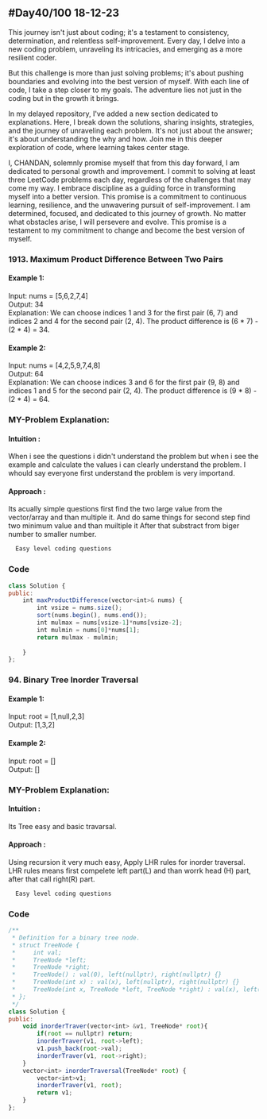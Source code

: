 
## #Day40/100 18-12-23

This journey isn't just about coding; it's a testament to consistency, determination, and relentless self-improvement. Every day, I delve into a new coding problem, unraveling its intricacies, and emerging as a more resilient coder.

But this challenge is more than just solving problems; it's about pushing boundaries and evolving into the best version of myself. With each line of code, I take a step closer to my goals. The adventure lies not just in the coding but in the growth it brings.

In my delayed repository, I've added a new section dedicated to explanations. Here, I break down the solutions, sharing insights, strategies, and the journey of unraveling each problem. It's not just about the answer; it's about understanding the why and how. Join me in this deeper exploration of code, where learning takes center stage.

I, CHANDAN, solemnly promise myself that from this day forward, I am dedicated to personal growth and improvement. I commit to solving at least three LeetCode problems each day, regardless of the challenges that may come my way. I embrace discipline as a guiding force in transforming myself into a better version. This promise is a commitment to continuous learning, resilience, and the unwavering pursuit of self-improvement. I am determined, focused, and dedicated to this journey of growth. No matter what obstacles arise, I will persevere and evolve. This promise is a testament to my commitment to change and become the best version of myself.


### 1913. Maximum Product Difference Between Two Pairs

#### Example 1:

Input: nums = [5,6,2,7,4]\
Output: 34\
Explanation: We can choose indices 1 and 3 for the first pair (6, 7) and indices 2 and 4 for the second pair (2, 4).
The product difference is (6 * 7) - (2 * 4) = 34.


#### Example 2:
Input: nums = [4,2,5,9,7,4,8]\
Output: 64\
Explanation: We can choose indices 3 and 6 for the first pair (9, 8) and indices 1 and 5 for the second pair (2, 4).
The product difference is (9 * 8) - (2 * 4) = 64.

### MY-Problem Explanation:
#### Intuition :
When i see the questions i didn't understand the problem but when i see the example and calculate the values i can clearly understand the problem. I whould say everyone first understand the problem is very importand.

#### Approach :
Its acually simple questions first find the two large value from the vector/array and than multiple it. And do same things for second step find two minimum value and than muiltiple it After that substract from biger number to smaller number.
```bash
  Easy level coding questions
```
### Code

```javascript
class Solution {
public:
    int maxProductDifference(vector<int>& nums) {
        int vsize = nums.size();
        sort(nums.begin(), nums.end());
        int mulmax = nums[vsize-1]*nums[vsize-2];
        int mulmin = nums[0]*nums[1];
        return mulmax - mulmin;
        
    }
};
```

### 94. Binary Tree Inorder Traversal

#### Example 1:

Input: root = [1,null,2,3]\
Output: [1,3,2]

#### Example 2:
Input: root = []\
Output: []

### MY-Problem Explanation:
#### Intuition :
Its Tree easy and basic travarsal.

#### Approach :
Using recursion it very much easy, Apply LHR rules for inorder traversal. LHR rules means first compelete left part(L) and than worrk head (H) part, after that call right(R) part.
```bash
  Easy level coding questions
```
### Code

```javascript
/**
 * Definition for a binary tree node.
 * struct TreeNode {
 *     int val;
 *     TreeNode *left;
 *     TreeNode *right;
 *     TreeNode() : val(0), left(nullptr), right(nullptr) {}
 *     TreeNode(int x) : val(x), left(nullptr), right(nullptr) {}
 *     TreeNode(int x, TreeNode *left, TreeNode *right) : val(x), left(left), right(right) {}
 * };
 */
class Solution {
public:
    void inorderTraver(vector<int> &v1, TreeNode* root){
        if(root == nullptr) return;
        inorderTraver(v1, root->left);
        v1.push_back(root->val);
        inorderTraver(v1, root->right);
    }
    vector<int> inorderTraversal(TreeNode* root) {
        vector<int>v1;
        inorderTraver(v1, root);
        return v1;  
    }
};
```
